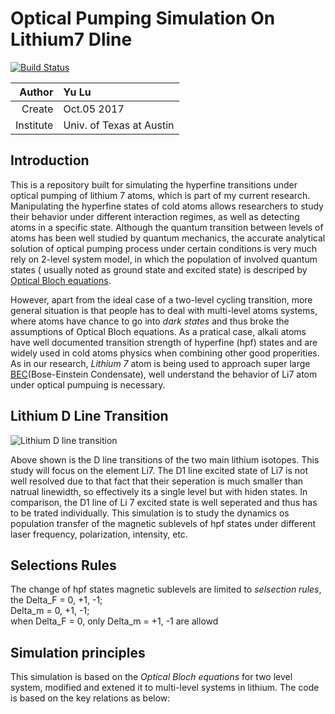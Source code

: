 # Optical Pumping Simulation On Lithium7 Dline  
[![Build Status](https://travis-ci.org/SuperYuLu/OpticalPumpingLithium7Dline.svg?branch=master)](https://travis-ci.org/SuperYuLu/OpticalPumpingLithium7Dline)  

| Author | Yu Lu |
| ------:|:----- |
| Create | Oct.05 2017 |
| Institute | Univ. of Texas at Austin |  

## Introduction 
This is a repository built for simulating the hyperfine transitions under optical pumping of lithium 7 atoms, which is part of my current research. Manipulating the hyperfine states of cold atoms allows researchers to study their behavior under different interaction regimes, as well as detecting atoms in a specific state. Although the quantum transition between levels of atoms has been well studied by quantum mechanics, the accurate analytical solution of optical pumping process under certain conditions is very much rely on 2-level system model, in which the population of involved quantum states ( usually noted as ground state and excited state) is descriped by [Optical Bloch equations](https://en.wikipedia.org/wiki/Maxwell%E2%80%93Bloch_equations).   

However, apart from the ideal case of a two-level cycling transition, more general situation is that people has to deal with multi-level atoms systems, where atoms have chance to go into *dark states* and thus broke the assumptions of Optical Bloch equations. As a pratical case, alkali atoms have well documented transition strength of hyperfine (hpf) states and are widely used in cold atoms physics when combining other good properities. As in our research, *Lithium 7* atom is being used to approach super large [BEC](https://en.wikipedia.org/wiki/Bose%E2%80%93Einstein_condensate)(Bose-Einstein Condensate), well understand the behavior of Li7 atom under optical pumpuing is necessary.   

## Lithium D Line Transition  
![Lithium D line transition](https://github.com/SuperYuLu/OpticalPumpingLithium7Dline/blob/master/info/LiLevel.png)  

Above shown is the D line transitions of the two main lithium isotopes. This study will focus on the element Li7. The D1 line excited state of Li7 is not well resolved due to that fact that their seperation is much smaller than natrual linewidth, so effectively its a single level but with hiden states. In comparison, the D1 line of Li 7 excited state is well seperated and thus has to be trated individually. This simulation is to study the dynamics os population transfer of the magnetic sublevels of hpf states under different laser frequency, polarization, intensity, etc.   

## Selections Rules    
The change of hpf states magnetic sublevels are limited to *selsection rules*, the 
Delta_F = 0, +1, -1;  
Delta_m = 0, +1, -1;  
when Delta_F = 0, only Delta_m = +1, -1 are allowd  

## Simulation principles  
This simulation is based on the *Optical Bloch equations* for two level system, modified and extened it to multi-level systems in lithium. The code is based on the key relations as below:  

